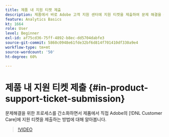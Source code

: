 ```yaml
---
title: 제품 내 지원 티켓 제출
description: 제품에서 바로 Adobe 고객 지원 센터에 지원 티켓을 제출하여 문제 해결을 위한 프로세스를 간소화하는 방법에 대해 알아봅니다.
feature: Analytics Basics
kt: 1664
role: User
level: Beginner
exl-id: af75cd36-75ff-4892-b8ec-dd5704dabfe3
source-git-commit: 5860c0948e61fde32bf6d814f701410df330a9e4
workflow-type: tm+mt
source-wordcount: '50'
ht-degree: 60%

---
```


# 제품 내 지원 티켓 제출 {#in-product-support-ticket-submission}

문제해결을 위한 프로세스를 간소화하면서 제품에서 직접 Adobe의 [!DNL Customer Care]에 지원 티켓을 제출하는 방법에 대해 알아봅니다.

>[!VIDEO](https://video.tv.adobe.com/v/23133/?quality=12&learn=on)
